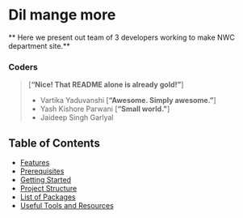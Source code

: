 # Dil mange more 
** Here we present out team of 3 developers working to make NWC department site.**<br>

### Coders
>[**“Nice! That README alone is already gold!”**]<br> 
> - Vartika Yaduvanshi 
>[**“Awesome. Simply awesome.”**]<br> 
> - Yash Kishore Parwani
>[**“Small world."**]<br> 
> - Jaideep Singh Garlyal

Table of Contents
------------------

- [Features](#features)
- [Prerequisites](#prerequisites)
- [Getting Started](#getting-started)
- [Project Structure](#project-structure)
- [List of Packages](#list-of-packages)
- [Useful Tools and Resources](#useful-tools-and-resources)
